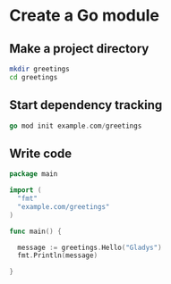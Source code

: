# Create a Go module

## Make a project directory

```bash
mkdir greetings
cd greetings
```

## Start dependency tracking

```go
go mod init example.com/greetings
```

## Write code

```go
package main

import (
  "fmt"
  "example.com/greetings"
)

func main() {

  message := greetings.Hello("Gladys")
  fmt.Println(message)

}

```
